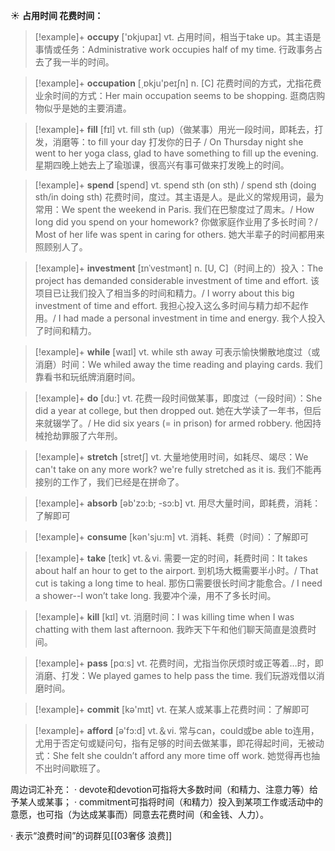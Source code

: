 ☀ <span class="category">**占用时间 花费时间：**</span>
>[!example]+ <span class="vocabulary">**occupy**</span> ['ɒkjupaɪ] 
> <span class="definition">vt. 占用时间，相当于take up。其主语是事情或任务：</span>Administrative work occupies half of my time. 行政事务占去了我一半的时间。

>[!example]+ <span class="vocabulary">**occupation**</span> [͵ɒkju'peɪʃn] 
> <span class="definition">n. [C] 花费时间的方式，尤指花费业余时间的方式：</span>Her main occupation seems to be shopping. 逛商店购物似乎是她的主要消遣。

>[!example]+ <span class="vocabulary">**fill**</span> [fɪl] 
> <span class="definition">vt. fill sth (up)（做某事）用光一段时间，即耗去，打发，消磨等：</span>to fill your day 打发你的日子 / On Thursday night she went to her yoga class, glad to have something to fill up the evening. 星期四晚上她去上了瑜珈课，很高兴有事可做来打发晚上的时间。

>[!example]+ <span class="vocabulary">**spend**</span> [spend] 
> <span class="definition">vt. spend sth (on sth) / spend sth (doing sth/in doing sth) 花费时间，度过。其主语是人。是此义的常规用词，最为常用：</span>We spent the weekend in Paris. 我们在巴黎度过了周末。/ How long did you spend on your homework? 你做家庭作业用了多长时间？/ Most of her life was spent in caring for others. 她大半辈子的时间都用来照顾别人了。
           
>[!example]+ <span class="vocabulary">**investment**</span> [ɪnˈvestmənt]
> <span class="definition">n. [U, C]（时间上的）投入：</span>The project has demanded considerable investment of time and effort. 该项目已让我们投入了相当多的时间和精力。/ I worry about this big investment of time and effort. 我担心投入这么多时间与精力却不起作用。/ I had made a personal investment in time and energy. 我个人投入了时间和精力。

>[!example]+ <span class="vocabulary">**while**</span> [waɪl] 
> <span class="definition">vt. while sth away 可表示愉快懒散地度过（或消磨）时间：</span>We whiled away the time reading and playing cards. 我们靠看书和玩纸牌消磨时间。

>[!example]+ <span class="vocabulary">**do**</span> [du:] 
> <span class="definition">vt. 花费一段时间做某事，即度过（一段时间）：</span>She did a year at college, but then dropped out. 她在大学读了一年书，但后来就辍学了。/ He did six years (= in prison) for armed robbery. 他因持械抢劫罪服了六年刑。 

>[!example]+ <span class="vocabulary">**stretch**</span> [stretʃ]
> <span class="definition">vt. 大量地使用时间，如耗尽、竭尽：</span>We can't take on any more work? we're fully stretched as it is. 我们不能再接别的工作了，我们已经是在拼命了。

>[!example]+ <span class="vocabulary">**absorb**</span> [əb'zɔ:b; -sɔ:b] 
> <span class="definition">vt. 用尽大量时间，即耗费，消耗：</span>了解即可

>[!example]+ <span class="vocabulary">**consume**</span> [kən'sju:m] 
> <span class="definition">vt. 消耗、耗费（时间）：</span>了解即可

>[!example]+ <span class="vocabulary">**take**</span> [teɪk] 
> <span class="definition">vt.＆vi. 需要一定的时间，耗费时间：</span>It takes about half an hour to get to the airport. 到机场大概需要半小时。/ That cut is taking a long time to heal. 那伤口需要很长时间才能愈合。/ I need a shower--I won’t take long. 我要冲个澡，用不了多长时间。

>[!example]+ <span class="vocabulary">**kill**</span> [kɪl] 
> <span class="definition">vt. 消磨时间：</span>I was killing time when I was chatting with them last afternoon. 我昨天下午和他们聊天简直是浪费时间。 

>[!example]+ <span class="vocabulary">**pass**</span> [pɑːs] 
> <span class="definition">vt. 花费时间，尤指当你厌烦时或正等着…时，即消磨、打发：</span>We played games to help pass the time. 我们玩游戏借以消磨时间。

>[!example]+ <span class="vocabulary">**commit**</span> [kə'mɪt] 
> <span class="definition">vt. 在某人或某事上花费时间：</span>了解即可

>[!example]+ <span class="vocabulary">**afford**</span> [ə'fɔ:d] 
> <span class="definition">vt.＆vi. 常与can，could或be able to连用，尤用于否定句或疑问句，指有足够的时间去做某事，即花得起时间，无被动式：</span>She felt she couldn’t afford any more time off work. 她觉得再也抽不出时间歇班了。

周边词汇补充：
· devote和devotion可指将大多数时间（和精力、注意力等）给予某人或某事；
· commitment可指将时间（和精力）投入到某项工作或活动中的意愿，也可指（为达成某事而）同意去花费时间（和金钱、人力）。

· 表示“浪费时间”的词群见[[03奢侈 浪费]]
